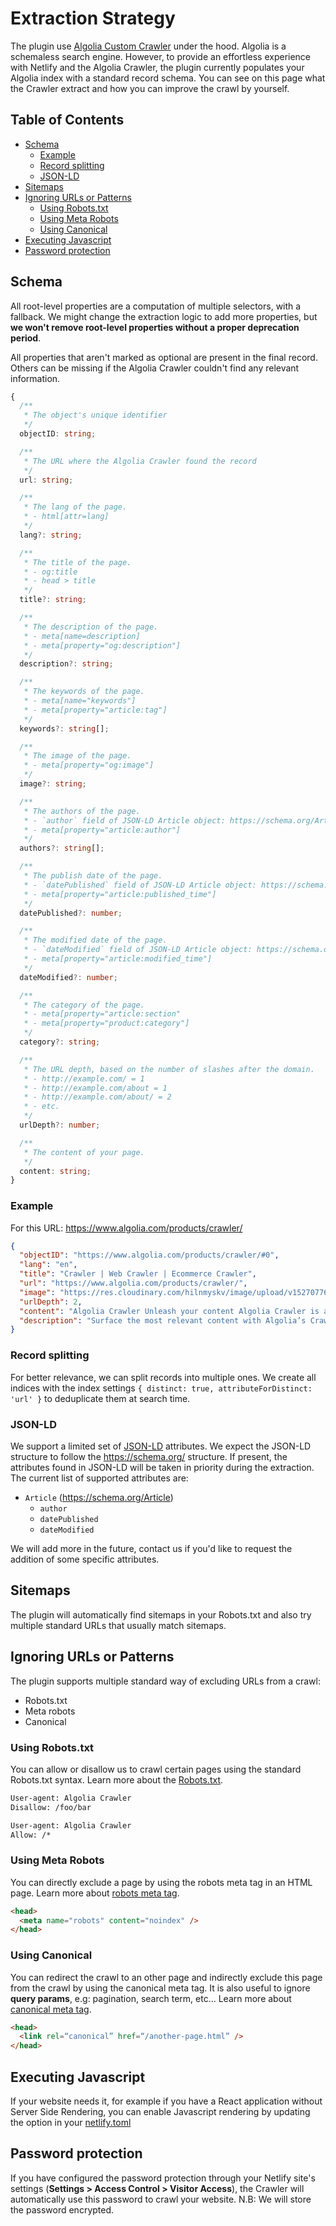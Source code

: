 # Extraction Strategy<!-- omit in toc -->

The plugin use [Algolia Custom Crawler](https://www.algolia.com/products/crawler/) under the hood.
Algolia is a schemaless search engine. However, to provide an effortless experience with Netlify and the Algolia Crawler, the plugin currently populates your Algolia index with a standard record schema.
You can see on this page what the Crawler extract and how you can improve the crawl by yourself.

## Table of Contents<!-- omit in toc -->

- [Schema](#schema)
  - [Example](#example)
  - [Record splitting](#record-splitting)
  - [JSON-LD](#json-ld)
- [Sitemaps](#sitemaps)
- [Ignoring URLs or Patterns](#ignoring-urls-or-patterns)
  - [Using Robots.txt](#using-robotstxt)
  - [Using Meta Robots](#using-meta-robots)
  - [Using Canonical](#using-canonical)
- [Executing Javascript](#executing-javascript)
- [Password protection](#password-protection)

## Schema

All root-level properties are a computation of multiple selectors, with a fallback. We might change the extraction logic to add more properties, but **we won't remove root-level properties without a proper deprecation period**.

All properties that aren't marked as optional are present in the final record. Others can be missing if the Algolia Crawler couldn't find any relevant information.

```ts
{
  /**
   * The object's unique identifier
   */
  objectID: string;

  /**
   * The URL where the Algolia Crawler found the record
   */
  url: string;

  /**
   * The lang of the page.
   * - html[attr=lang]
   */
  lang?: string;

  /**
   * The title of the page.
   * - og:title
   * - head > title
   */
  title?: string;

  /**
   * The description of the page.
   * - meta[name=description]
   * - meta[property="og:description"]
   */
  description?: string;

  /**
   * The keywords of the page.
   * - meta[name="keywords"]
   * - meta[property="article:tag"]
   */
  keywords?: string[];

  /**
   * The image of the page.
   * - meta[property="og:image"]
   */
  image?: string;

  /**
   * The authors of the page.
   * - `author` field of JSON-LD Article object: https://schema.org/Article
   * - meta[property="article:author"]
   */
  authors?: string[];

  /**
   * The publish date of the page.
   * - `datePublished` field of JSON-LD Article object: https://schema.org/Article
   * - meta[property="article:published_time"]
   */
  datePublished?: number;

  /**
   * The modified date of the page.
   * - `dateModified` field of JSON-LD Article object: https://schema.org/Article
   * - meta[property="article:modified_time"]
   */
  dateModified?: number;

  /**
   * The category of the page.
   * - meta[property="article:section"
   * - meta[property="product:category"]
   */
  category?: string;

  /**
   * The URL depth, based on the number of slashes after the domain.
   * - http://example.com/ = 1
   * - http://example.com/about = 1
   * - http://example.com/about/ = 2
   * - etc.
   */
  urlDepth?: number;

  /**
   * The content of your page.
   */
  content: string;
}
```

### Example

For this URL: <https://www.algolia.com/products/crawler/>

```json
{
  "objectID": "https://www.algolia.com/products/crawler/#0",
  "lang": "en",
  "title": "Crawler | Web Crawler | Ecommerce Crawler",
  "url": "https://www.algolia.com/products/crawler/",
  "image": "https://res.cloudinary.com/hilnmyskv/image/upload/v1527077656/Algolia_OG_image_m3xgjb.png",
  "urlDepth": 2,
  "content": "Algolia Crawler Unleash your content Algolia Crawler is a hosted and highly customizable web crawler that makes sense of any content of a website and makes it deliverable through a seamless experience Request a demo World’s leading brands use Algolia to power their Site Search and Discovery Accelerate time to value Great Site Search experiences are based on various types of content, but this content is siloed in disparate systems managed by different teams. By automatically extracting content from your websites, Algolia Crawler removes the need for building data pipelines between each of your content repository and Algolia, and avoids complex internal project management, saving time and resources. Turn web pages into structured content Tailor the crawler to make sure it accurately interprets your content. It allows your users to search and navigate news articles, job posts, FAQ answers, financial reports or any type of content your website offers, including JavaScript, PDFs and Docs, instead of generic web pages. Extract content without editing your website Extract structured content without the need to add any metatag to your website. Algolia Crawler provides an easy to use editor for your technical team, so they can define what content to extract and how to structure it, ensuring an optimal end user experience. Enrich your content to improve the experience Algolia Crawler can enrich the extracted content with business data, including Google Analytics data, to enhance the relevance of the end user experience. From using your visitor behaviors and page performance to adjust the search rankings, to attaching categories to your content to power advanced navigation, possibilities are endless. Configure the crawler to your needs Algolia Crawler gives you the options to index the parts of your websites you need, when you need it. Schedule automatic crawls at the timing of your choice Manually trigger a crawl of part or all your websites when necessary Define what parts of your websites the crawler should or should not explore, or let it explore your websites automatically Configure the crawler to explore login protected pages when necessary Rely on a Production Ready crawler Algolia Crawler comes with a complete set of tools to make sure you always fuel your site search experience with up to date and accurate content. URL Inspector Search and inspect all the crawled URLs. For each URL, check when it was last crawled, whether the crawl was successful, and the records it generated. Monitoring Get a detailed report of the errors encountered during the last crawl. Data analysis Assess the quality of the extracted data. For each type of content, the Data Analyser compares all the extracted content to identify missing data. Path Explorer Assess which paths the Crawler explores, and for each path, how many URLs were crawled, how many records were extracted, what errors happened.“We realized that search should be a core competence of the LegalZoom enterprise, and we see Algolia as a revenue generating product.” Mrinal Murari Tools team lead & senior software engineer Read the full story Additional Resources",
  "description": "Surface the most relevant content with Algolia’s Crawler. Our custom crawler makes sense of all your content and delivers an enhanced end user experience."
}
```

### Record splitting

For better relevance, we can split records into multiple ones. We create all indices with the index settings `{ distinct: true, attributeForDistinct: 'url' }` to deduplicate them at search time.

### JSON-LD

We support a limited set of [JSON-LD](https://json-ld.org/) attributes. We expect the JSON-LD structure to follow the <https://schema.org/> structure.
If present, the attributes found in JSON-LD will be taken in priority during the extraction.
The current list of supported attributes are:

- `Article` (<https://schema.org/Article>)
  - `author`
  - `datePublished`
  - `dateModified`

We will add more in the future, contact us if you'd like to request the addition of some specific attributes.

## Sitemaps

The plugin will automatically find sitemaps in your Robots.txt and also try multiple standard URLs that usually match sitemaps.

## Ignoring URLs or Patterns

The plugin supports multiple standard way of excluding URLs from a crawl:

- Robots.txt
- Meta robots
- Canonical

### Using Robots.txt

You can allow or disallow us to crawl certain pages using the standard Robots.txt syntax.
Learn more about the [Robots.txt](https://support.google.com/webmasters/answer/6062596?hl=en).

```txt
User-agent: Algolia Crawler
Disallow: /foo/bar
```

```txt
User-agent: Algolia Crawler
Allow: /*
```

### Using Meta Robots

You can directly exclude a page by using the robots meta tag in an HTML page.
Learn more about [robots meta tag](https://developers.google.com/search/reference/robots_meta_tag).

```html
<head>
  <meta name="robots" content="noindex" />
</head>
```

### Using Canonical

You can redirect the crawl to an other page and indirectly exclude this page from the crawl by using the canonical meta tag.
It is also useful to ignore **query params**, e.g: pagination, search term, etc...
Learn more about [canonical meta tag](https://support.google.com/webmasters/answer/139066?hl=en).

```html
<head>
  <link rel=“canonical” href=“/another-page.html” />
</head>
```

## Executing Javascript

If your website needs it, for example if you have a React application without Server Side Rendering,
you can enable Javascript rendering by updating the option in your [netlify.toml](/plugin/README.md#inputs)

## Password protection

If you have configured the password protection through your Netlify site's settings (**Settings > Access Control > Visitor Access**), the Crawler will automatically use this password to crawl your website.
N.B: We will store the password encrypted.
